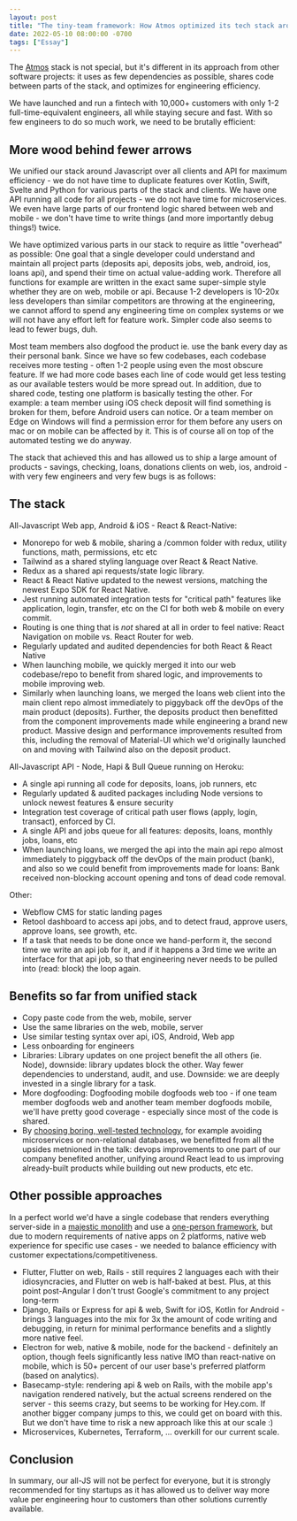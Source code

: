```yaml
---
layout: post
title: "The tiny-team framework: How Atmos optimized its tech stack around code efficiency"
date: 2022-05-10 08:00:00 -0700
tags: ["Essay"]
---
```


The [Atmos](https://www.joinatmos.com) stack is not special, but it's different in its approach from other software projects: it uses as few dependencies as possible, shares code between parts of the stack, and optimizes for engineering efficiency.

We have launched and run a fintech with 10,000+ customers with only 1-2 full-time-equivalent engineers, all while staying secure and fast. With so few engineers to do so much work, we need to be brutally efficient:

## More wood behind fewer arrows

We unified our stack around Javascript over all clients and API for maximum efficiency - we do not have time to duplicate features over Kotlin, Swift, Svelte and Python for various parts of the stack and clients. We have one API running all code for all projects - we do not have time for microservices. We even have large parts of our frontend logic shared between web and mobile - we don't have time to write things (and more importantly debug things!) twice.

We have optimized various parts in our stack to require as little "overhead" as possible: One goal that a single developer could understand and maintain all project parts (deposits api, deposits jobs, web, android, ios, loans api), and spend their time on actual value-adding work. Therefore all functions for example are written in the exact same super-simple style whether they are on web, mobile or api. Because 1-2 developers is 10-20x less developers than similar competitors are throwing at the engineering, we cannot afford to spend any engineering time on complex systems or we will not have any effort left for feature work. Simpler code also seems to lead to fewer bugs, duh.

Most team members also dogfood the product ie. use the bank every day as their personal bank. Since we have so few codebases, each codebase receives more testing - often 1-2 people using even the most obscure feature. If we had more code bases each line of code would get less testing as our available testers would be more spread out. In addition, due to shared code, testing one platform is basically testing the other. For example: a team member using iOS check deposit will find something is broken for them, before Android users can notice. Or a team member on Edge on Windows will find a permission error for them before any users on mac or on mobile can be affected by it. This is of course all on top of the automated testing we do anyway.

The stack that achieved this and has allowed us to ship a large amount of products - savings, checking, loans, donations clients on web, ios, android - with very few engineers and very few bugs is as follows:

## The stack

All-Javascript Web app, Android & iOS - React & React-Native:

- Monorepo for web & mobile, sharing a /common folder with redux, utility functions, math, permissions, etc etc
- Tailwind as a shared styling language over React & React Native.
- Redux as a shared api requests/state logic library.
- React & React Native updated to the newest versions, matching the newest Expo SDK for React Native.
- Jest running automated integration tests for "critical path" features like application, login, transfer, etc on the CI for both web & mobile on every commit.
- Routing is one thing that is _not_ shared at all in order to feel native: React Navigation on mobile vs. React Router for web.
- Regularly updated and audited dependencies for both React & React Native
- When launching mobile, we quickly merged it into our web codebase/repo to benefit from shared logic, and improvements to mobile improving web.
- Similarly when launching loans, we merged the loans web client into the main client repo almost immediately to piggyback off the devOps of the main product (deposits). Further, the deposits product then benefitted from the component improvements made while engineering a brand new product. Massive design and performance improvements resulted from this, including the removal of Material-UI which we'd originally launched on and moving with Tailwind also on the deposit product.

All-Javascript API - Node, Hapi & Bull Queue running on Heroku:

- A single api running all code for deposits, loans, job runners, etc
- Regularly updated & audited packages including Node versions to unlock newest features & ensure security
- Integration test coverage of critical path user flows (apply, login, transact), enforced by CI.
- A single API and jobs queue for all features: deposits, loans, monthly jobs, loans, etc
- When launching loans, we merged the api into the main api repo almost immediately to piggyback off the devOps of the main product (bank), and also so we could benefit from improvements made for loans: Bank received non-blocking account opening and tons of dead code removal.

Other:

- Webflow CMS for static landing pages
- Retool dashboard to access api jobs, and to detect fraud, approve users, approve loans, see growth, etc.
- If a task that needs to be done once we hand-perform it, the second time we write an api job for it, and if it happens a 3rd time we write an interface for that api job, so that engineering never needs to be pulled into (read: block) the loop again.

## Benefits so far from unified stack

- Copy paste code from the web, mobile, server
- Use the same libraries on the web, mobile, server
- Use similar testing syntax over api, iOS, Android, Web app
- Less onboarding for engineers
- Libraries: Library updates on one project benefit the all others (ie. Node), downside: library updates block the other. Way fewer dependencies to understand, audit, and use. Downside: we are deeply invested in a single library for a task.
- More dogfooding: Dogfooding mobile dogfoods web too - if one team member dogfoods web and another team member dogfoods mobile, we'll have pretty good coverage - especially since most of the code is shared.
- By [choosing boring, well-tested technology](https://boringtechnology.club/), for example avoiding microservices or non-relational databases, we benefitted from all the upsides metnioned in the talk: devops improvements to one part of our company benefited another, unifying around React lead to us improving already-built products while building out new products, etc etc.

## Other possible approaches

In a perfect world we'd have a single codebase that renders everything server-side in a [majestic monolith](/a-node-js-developer-discovers-rails/) and use a [one-person framework](https://world.hey.com/dhh/the-one-person-framework-711e6318), but due to modern requirements of native apps on 2 platforms, native web experience for specific use cases - we needed to balance efficiency with customer expectations/competitiveness.

- Flutter, Flutter on web, Rails - still requires 2 languages each with their idiosyncracies, and Flutter on web is half-baked at best. Plus, at this point post-Angular I don't trust Google's commitment to any project long-term
- Django, Rails or Express for api & web, Swift for iOS, Kotlin for Android - brings 3 languages into the mix for 3x the amount of code writing and debugging, in return for minimal performance benefits and a slightly more native feel.
- Electron for web, native & mobile, node for the backend - definitely an option, though feels significantly less native IMO than react-native on mobile, which is 50+ percent of our user base's preferred platform (based on analytics).
- Basecamp-style: rendering api & web on Rails, with the mobile app's navigation rendered natively, but the actual screens rendered on the server - this seems crazy, but seems to be working for Hey.com. If another bigger company jumps to this, we could get on board with this. But we don't have time to risk a new approach like this at our scale :)
- Microservices, Kubernetes, Terraform, ... overkill for our current scale.

## Conclusion

In summary, our all-JS will not be perfect for everyone, but it is strongly recommended for tiny startups as it has allowed us to deliver way more value per engineering hour to customers than other solutions currently available.
